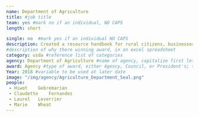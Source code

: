 ```yaml
---
name: Department of Agriculture
title: #job title
team: yes #mark no if an individual, NO CAPS
length: short

single: no  #mark yes if an individual NO CAPS
description: Created a resource handbook for rural citizens, businesses, and organizations to easily locate programs throughout USDA that support various types of rural broadband and e-connectivity technology projects. Their efforts support expanded connectivity which is critical to economic development, infrastructure improvements, education, and quality of life in rural America.
#description of why there winning award, in an excel spreadsheet
category: usda #reference list of categories
agency: Department of Agriculture #name of agency, capitalize first letter of each name
award: Agency #type of award, either Agency, Council, or President's; this is case sensitive so make sure to match the options listed exactly. This section generates the format of the card
Year: 2018 #variable to be used at later date
image: "/img/agency/Agriculture_Department_Seal.png"
people:
 - Hiwot	Gebremarian
 - Claudette	Fernandez
 - Laurel	Leverrier
 - Marie	Wheat
---
```


